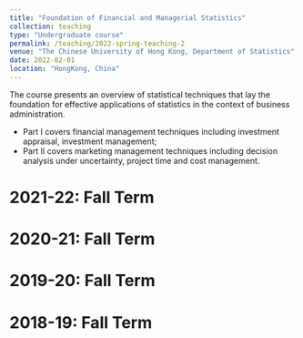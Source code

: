 ```yaml
---
title: "Foundation of Financial and Managerial Statistics"
collection: teaching
type: "Undergraduate course"
permalink: /teaching/2022-spring-teaching-2
venue: "The Chinese University of Hong Kong, Department of Statistics"
date: 2022-02-01
location: "HongKong, China"
---
```


The course presents an overview of statistical techniques that lay the foundation for effective applications of statistics in the context of business administration. 
  * Part I covers financial management techniques including investment appraisal, investment management;
  * Part II covers marketing management techniques including decision analysis under uncertainty, project time and cost management. 


2021-22: Fall Term
======

2020-21: Fall Term
======

2019-20: Fall Term
======

2018-19: Fall Term
======
